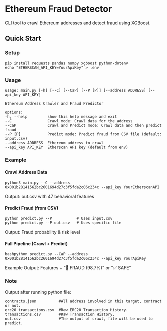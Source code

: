 # Ethereum Fraud Detector

CLI tool to crawl Ethereum addresses and detect fraud using XGBoost.

## Quick Start

### Setup
```
pip install requests pandas numpy xgboost python-dotenv
echo "ETHERSCAN_API_KEY=YourApiKey" > .env
```

### Usage 

    usage: main.py [-h] [--C] [--CaP] [--P [P]] [--address ADDRESS] [--api_key API_KEY]

    Ethereum Address Crawler and Fraud Predictor

    options:
    -h, --help         show this help message and exit
    --C                Crawl mode: Crawl data for the address
    --CaP              Crawl and Predict mode: Crawl data and then predict fraud
    --P [P]            Predict mode: Predict fraud from CSV file (default: input.csv)
    --address ADDRESS  Ethereum address to crawl
    --api_key API_KEY  Etherscan API key (default from env)

### Example

#### Crawl Address Data
```
python3 main.py --C --address 0x001b28141562bc2601694d27c3f5fda2c06c234c --api_key YourEtherscanAPI
```
Output: out.csv with 47 behavioral features

#### Predict Fraud (from CSV)
```
python predict.py --P           # Uses input.csv
python predict.py --P out.csv   # Uses specific file
```
Output: Fraud probability & risk level

#### Full Pipeline (Crawl + Predict)
```
bashpython predict.py --CaP --address 0x001b28141562bc2601694d27c3f5fda2c06c234c --api_key YourApiKey
```
Example Output: Features + "🔔 FRAUD (98.7%)" or "✅ SAFE"

### Note

Output after running python file:

```
contracts.json          #All address involved in this target, contract or not.
erc20_transactions.csv  #Raw ERC20 Transaction History.
transactions.csv        #Raw Transaction History.
out.csv                 #The output of crawl, file will be used to predict.
```